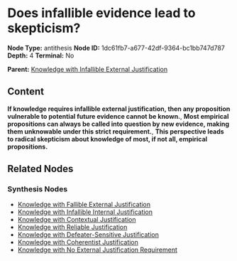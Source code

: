 # Does infallible evidence lead to skepticism?

**Node Type:** antithesis
**Node ID:** 1dc61fb7-a677-42df-9364-bc1bb747d787
**Depth:** 4
**Terminal:** No

**Parent:** [Knowledge with Infallible External Justification](knowledge-with-infallible-external-justification-synthesis-5002887c-d414-47e7-b8fb-3296ad4f517c.md)

## Content

**If knowledge requires infallible external justification, then any proposition vulnerable to potential future evidence cannot be known.**, **Most empirical propositions can always be called into question by new evidence, making them unknowable under this strict requirement.**, **This perspective leads to radical skepticism about knowledge of most, if not all, empirical propositions.**

## Related Nodes

### Synthesis Nodes

- [Knowledge with Fallible External Justification](knowledge-with-fallible-external-justification-synthesis-b8d27aa2-39ae-4a39-af06-f7f50b65c8b8.md)
- [Knowledge with Infallible Internal Justification](knowledge-with-infallible-internal-justification-synthesis-965ec20d-3c16-49f5-9b90-7855db0e09d4.md)
- [Knowledge with Contextual Justification](knowledge-with-contextual-justification-synthesis-efd541dc-a08d-4b0c-9d89-d27a815b62c6.md)
- [Knowledge with Reliable Justification](knowledge-with-reliable-justification-synthesis-33da8dcc-a30c-478a-9989-469527af4385.md)
- [Knowledge with Defeater-Sensitive Justification](knowledge-with-defeater-sensitive-justification-synthesis-9b45f4d1-2846-4c99-b80c-a1654b8965a1.md)
- [Knowledge with Coherentist Justification](knowledge-with-coherentist-justification-synthesis-da4cdf2e-34f6-4e22-945e-6be581a91112.md)
- [Knowledge with No External Justification Requirement](knowledge-with-no-external-justification-requirement-synthesis-0c334e92-b8f8-4314-8f30-b78be0622484.md)
